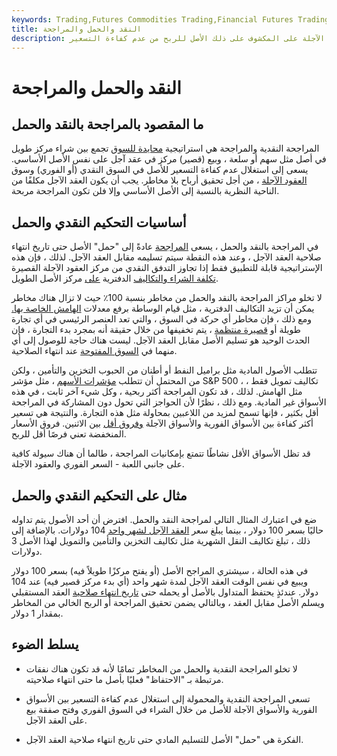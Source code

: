 ```yaml
---
keywords: Trading,Futures Commodities Trading,Financial Futures Trading,Futures and Commodities Trading
title: النقد والحمل والمراجحة
description: موازنة النقد والمراجحة هي الشراء المتزامن للأصل وبيع العقود الآجلة على المكشوف على ذلك الأصل للربح من عدم كفاءة التسعير.
---
```


# النقد والحمل والمراجحة
## ما المقصود بالمراجحة بالنقد والحمل

المراجحة النقدية والمراجحة هي استراتيجية [محايدة للسوق](/marketneutral) تجمع بين شراء مركز طويل في أصل مثل سهم أو سلعة ، وبيع (قصير) مركز في عقد آجل على نفس الأصل الأساسي. يسعى إلى استغلال عدم كفاءة التسعير للأصل في السوق النقدي (أو الفوري) وسوق [العقود الآجلة](/futuresmarket) ، من أجل تحقيق أرباح بلا مخاطر. يجب أن يكون العقد الآجل مكلفًا من الناحية النظرية بالنسبة إلى الأصل الأساسي وإلا فلن تكون المراجحة مربحة.

## أساسيات التحكيم النقدي والحمل

في المراجحة بالنقد والحمل ، يسعى [المراجحة](/arbitrageur) عادةً إلى "حمل" الأصل حتى تاريخ انتهاء صلاحية العقد الآجل ، وعند هذه النقطة سيتم تسليمه مقابل العقد الآجل. لذلك ، فإن هذه الإستراتيجية قابلة للتطبيق فقط إذا تجاوز التدفق النقدي من مركز العقود الآجلة القصيرة [تكلفة الشراء والتكاليف](/acquisition-cost) الدفترية [على](/carrying-costs) مركز الأصل الطويل.

لا تخلو مراكز المراجحة بالنقد والحمل من مخاطر بنسبة 100٪ حيث لا تزال هناك مخاطر يمكن أن تزيد التكاليف الدفترية ، مثل قيام الوساطة برفع معدلات [الهامش الخاصة بها.](/margin) ومع ذلك ، فإن مخاطر أي حركة في السوق ، والتي تعد العنصر الرئيسي في أي تجارة طويلة أو [قصيرة منتظمة](/short) ، يتم تخفيفها من خلال حقيقة أنه بمجرد بدء التجارة ، فإن الحدث الوحيد هو تسليم الأصل مقابل العقد الآجل. ليست هناك حاجة للوصول إلى أي منهما في [السوق المفتوحة](/open-market) عند انتهاء الصلاحية.

تتطلب الأصول المادية مثل براميل النفط أو أطنان من الحبوب التخزين والتأمين ، ولكن من المحتمل أن تتطلب [مؤشرات الأسهم](/index) ، مثل مؤشر S&P 500 ، تكاليف تمويل فقط ، مثل الهامش. لذلك ، قد تكون المراجحة أكثر ربحية ، وكل شيء آخر ثابت ، في هذه الأسواق غير المادية. ومع ذلك ، نظرًا لأن الحواجز التي تحول دون المشاركة في المراجحة أقل بكثير ، فإنها تسمح لمزيد من اللاعبين بمحاولة مثل هذه التجارة. والنتيجة هي تسعير أكثر كفاءة بين الأسواق الفورية والأسواق الآجلة [وفروق أقل](/spread) بين الاثنين. فروق الأسعار المنخفضة تعني فرصًا أقل للربح.

قد تظل الأسواق الأقل نشاطًا تتمتع بإمكانيات المراجحة ، طالما أن هناك سيولة كافية على جانبي اللعبة - السعر الفوري والعقود الآجلة.

## مثال على التحكيم النقدي والحمل

ضع في اعتبارك المثال التالي لمراجحة النقد والحمل. افترض أن أحد الأصول يتم تداوله حاليًا بسعر 100 دولار ، بينما يبلغ سعر [العقد الآجل لشهر واحد](/futurescontract) 104 دولارات. بالإضافة إلى ذلك ، تبلغ تكاليف النقل الشهرية مثل تكاليف التخزين والتأمين والتمويل لهذا الأصل 3 دولارات.

في هذه الحالة ، سيشتري المراجح الأصل (أو يفتح مركزًا طويلاً فيه) بسعر 100 دولار ويبيع في نفس الوقت العقد الآجل لمدة شهر واحد (أي بدء مركز قصير فيه) عند 104 دولار. عندئذٍ يحتفظ المتداول بالأصل أو يحمله حتى [تاريخ انتهاء صلاحية](/expirationdate) العقد المستقبلي ويسلم الأصل مقابل العقد ، وبالتالي يضمن تحقيق المراجحة أو الربح الخالي من المخاطر بمقدار 1 دولار.

## يسلط الضوء

- لا تخلو المراجحة النقدية والحمل من المخاطر تمامًا لأنه قد تكون هناك نفقات مرتبطة بـ "الاحتفاظ" فعليًا بأصل ما حتى انتهاء صلاحيته.

- تسعى المراجحة النقدية والمحمولة إلى استغلال عدم كفاءة التسعير بين الأسواق الفورية والأسواق الآجلة للأصل من خلال الشراء في السوق الفوري وفتح صفقة بيع على العقد الآجل.

- الفكرة هي "حمل" الأصل للتسليم المادي حتى تاريخ انتهاء صلاحية العقد الآجل.

